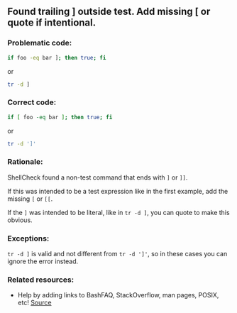 ## Found trailing ] outside test. Add missing [ or quote if intentional.

### Problematic code:

```sh
if foo -eq bar ]; then true; fi
```

or

```sh
tr -d ]
```

### Correct code:

```sh
if [ foo -eq bar ]; then true; fi
```

or

```sh
tr -d ']'
```

### Rationale:

ShellCheck found a non-test command that ends with `]` or `]]`.

If this was intended to be a test expression like in the first example, add the missing `[` or `[[`. 

If the `]` was intended to be literal, like in `tr -d ]`, you can quote to make this obvious.

### Exceptions:

`tr -d ]` is valid and not different from `tr -d ']'`, so in these cases you can ignore the error instead.

### Related resources:

* Help by adding links to BashFAQ, StackOverflow, man pages, POSIX, etc!
[Source](https://github.com/koalaman/shellcheck/wiki/SC2171)

